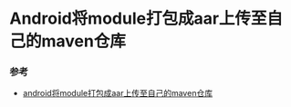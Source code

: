 
# Android将module打包成aar上传至自己的maven仓库

### 参考
- [android将module打包成aar上传至自己的maven仓库](https://www.jianshu.com/p/9ff658ea56f0)